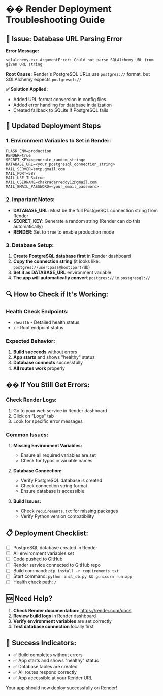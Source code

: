 # �� Render Deployment Troubleshooting Guide

## 🚨 **Issue: Database URL Parsing Error**

**Error Message:**
```
sqlalchemy.exc.ArgumentError: Could not parse SQLAlchemy URL from given URL string
```

**Root Cause:**
Render's PostgreSQL URLs use `postgres://` format, but SQLAlchemy expects `postgresql://`

**✅ Solution Applied:**
- Added URL format conversion in config files
- Added error handling for database initialization
- Created fallback to SQLite if PostgreSQL fails

## 🚀 **Updated Deployment Steps**

### 1. **Environment Variables to Set in Render:**

```
FLASK_ENV=production
RENDER=true
SECRET_KEY=<generate_random_string>
DATABASE_URL=<your_postgresql_connection_string>
MAIL_SERVER=smtp.gmail.com
MAIL_PORT=587
MAIL_USE_TLS=true
MAIL_USERNAME=chakradarreddy12@gmail.com
MAIL_EMAIL_PASSWORD=<your_email_password>
```

### 2. **Important Notes:**

- **DATABASE_URL**: Must be the full PostgreSQL connection string from Render
- **SECRET_KEY**: Generate a random string (Render can do this automatically)
- **RENDER**: Set to `true` to enable production mode

### 3. **Database Setup:**

1. **Create PostgreSQL database first** in Render dashboard
2. **Copy the connection string** (it looks like: `postgres://user:pass@host:port/db`)
3. **Set it as DATABASE_URL** environment variable
4. **The app will automatically convert** `postgres://` to `postgresql://`

## 🔍 **How to Check if It's Working:**

### **Health Check Endpoints:**
- `/health` - Detailed health status
- `/` - Root endpoint status

### **Expected Behavior:**
1. **Build succeeds** without errors
2. **App starts** and shows "healthy" status
3. **Database connects** successfully
4. **All routes work** properly

## ��️ **If You Still Get Errors:**

### **Check Render Logs:**
1. Go to your web service in Render dashboard
2. Click on "Logs" tab
3. Look for specific error messages

### **Common Issues:**

1. **Missing Environment Variables:**
   - Ensure all required variables are set
   - Check for typos in variable names

2. **Database Connection:**
   - Verify PostgreSQL database is created
   - Check connection string format
   - Ensure database is accessible

3. **Build Issues:**
   - Check `requirements.txt` for missing packages
   - Verify Python version compatibility

## 📋 **Deployment Checklist:**

- [ ] PostgreSQL database created in Render
- [ ] All environment variables set
- [ ] Code pushed to GitHub
- [ ] Render service connected to GitHub repo
- [ ] Build command: `pip install -r requirements.txt`
- [ ] Start command: `python init_db.py && gunicorn run:app`
- [ ] Health check path: `/`

## 🆘 **Need Help?**

1. **Check Render documentation**: https://render.com/docs
2. **Review build logs** in Render dashboard
3. **Verify environment variables** are set correctly
4. **Test database connection** locally first

## 🎯 **Success Indicators:**

- ✅ Build completes without errors
- ✅ App starts and shows "healthy" status
- ✅ Database tables are created
- ✅ All routes respond correctly
- ✅ App accessible at your Render URL

Your app should now deploy successfully on Render!
